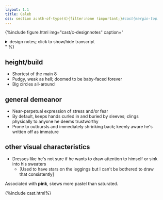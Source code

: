 ```yaml
---
layout: 1.1
title: Caleb
css: section a:nth-of-type(4){filter:none !important;}#cast{margin-top:5rem;}
---
```

{%include figure.html
	img="cast/c-designnotes"
	caption="<details><summary>design notes; click to show/hide transcript</summary><ul><li>round, soft</li><li>kinda hidden, kinda showy</li></ul>&nbsp;<ul><li>idk what this hair is tbh<ul><li>[features a] central “nub” [in the back]</li><li>covers ears</li><li>may stick out at the middle</li></ul></li><li>constant [expression of] worry—mouth is often squiggly</li><li>[sweater is] off shoulder on purpose</li><li>almost always hides hands; oversize sleeves</li><li>pudgy</li><li>loose shorts</li><li>tights/leggings</li><li>loose socks (On Purpose™)</li></ul></details>"
%}

## height/build
- Shortest of the main 8
- Pudgy, weak as hell; doomed to be baby-faced forever
- Big circles all-around

## general demeanor
- Near-perpetual expression of stress and/or fear
- By default, keeps hands curled in and buried by sleeves; clings physically to anyone he deems trustworthy
- Prone to outbursts and immediately shrinking back; keenly aware he's written off as immature

## other visual characteristics
- Dresses like he's not sure if he wants to draw attention to himself or sink into his sweaters
	- \[Used to have stars on the leggings but I can't be bothered to draw that consistently]

Associated with <b>pink</b>, skews more pastel than saturated.

{%include cast.html%}